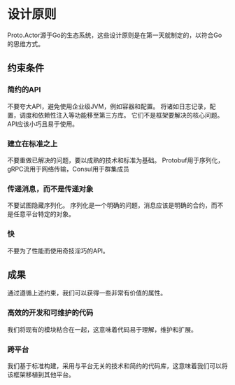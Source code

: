 # 设计原则

Proto.Actor源于Go的生态系统，这些设计原则是在第一天就制定的，以符合Go的思维方式。


## 约束条件

### 简约的API

不要夸大API，避免使用企业级JVM，例如容器和配置。
将诸如日志记录，配置，调度和依赖性注入等功能移至第三方库。
它们不是框架要解决的核心问题。 
API应该小巧且易于使用。


### 建立在标准之上

不要重做已解决的问题，要以成熟的技术和标准为基础。 
Protobuf用于序列化，gRPC流用于网络传输，Consul用于群集成员


### 传递消息，而不是传递对象

不要试图隐藏序列化。
序列化是一个明确的问题，消息应该是明确的合约，而不是任意平台特定的对象。


### 快

不要为了性能而使用奇技淫巧的API。


## 成果

通过遵循上述约束，我们可以获得一些非常有价值的属性。

### 高效的开发和可维护的代码

我们将现有的模块粘合在一起，这意味着代码易于理解，维护和扩展。


### 跨平台

我们基于标准构建，采用与平台无关的技术和简约的代码库，这意味着我们可以将该框架移植到其他平台。